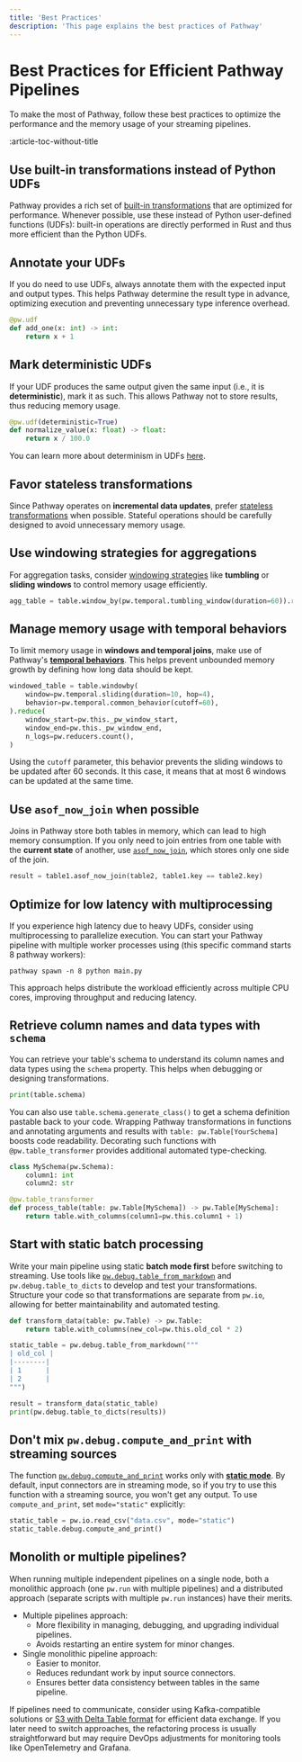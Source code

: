 ```yaml
---
title: 'Best Practices'
description: 'This page explains the best practices of Pathway'
---
```


# Best Practices for Efficient Pathway Pipelines

To make the most of Pathway, follow these best practices to optimize the performance and the memory usage of your streaming pipelines.

:article-toc-without-title

## Use built-in transformations instead of Python UDFs
Pathway provides a rich set of [built-in transformations](/developers/user-guide/data-transformation/table-operations) that are optimized for performance.
Whenever possible, use these instead of Python user-defined functions (UDFs): built-in operations are directly performed in Rust and thus more efficient than the Python UDFs.

## Annotate your UDFs
If you do need to use UDFs, always annotate them with the expected input and output types.
This helps Pathway determine the result type in advance, optimizing execution and preventing unnecessary type inference overhead.

```python
@pw.udf
def add_one(x: int) -> int:
    return x + 1
```

## Mark deterministic UDFs
If your UDF produces the same output given the same input (i.e., it is **deterministic**), mark it as such.
This allows Pathway not to store results, thus reducing memory usage.

```python
@pw.udf(deterministic=True)
def normalize_value(x: float) -> float:
    return x / 100.0
```

You can learn more about determinism in UDFs [here](/developers/user-guide/data-transformation/user-defined-functions#determinism).

## Favor stateless transformations
Since Pathway operates on **incremental data updates**, prefer [stateless transformations](/developers/user-guide/introduction/concepts#stateful-and-stateless-transformations) when possible.
Stateful operations should be carefully designed to avoid unnecessary memory usage.


## Use windowing strategies for aggregations
For aggregation tasks, consider [windowing strategies](/developers/user-guide/temporal-data/windows-manual) like **tumbling** or **sliding windows** to control memory usage efficiently.

```python
agg_table = table.window_by(pw.temporal.tumbling_window(duration=60)).reduce(pw.this.value.sum())
```

## Manage memory usage with temporal behaviors
To limit memory usage in **windows and temporal joins**, make use of Pathway's [**temporal behaviors**](/developers/user-guide/temporal-data/windows_with_behaviors).
This helps prevent unbounded memory growth by defining how long data should be kept.

```python
windowed_table = table.windowby(
    window=pw.temporal.sliding(duration=10, hop=4),
    behavior=pw.temporal.common_behavior(cutoff=60),
).reduce(
    window_start=pw.this._pw_window_start,
    window_end=pw.this._pw_window_end,
    n_logs=pw.reducers.count(),
)
```
Using the `cutoff` parameter, this behavior prevents the sliding windows to be updated after 60 seconds.
It this case, it means that at most 6 windows can be updated at the same time.

## Use `asof_now_join` when possible
Joins in Pathway store both tables in memory, which can lead to high memory consumption.
If you only need to join entries from one table with the **current state** of another, use [`asof_now_join`](/developers/user-guide/data-transformation/indexes-in-pathway/#asof-now-join), which stores only one side of the join.

```python
result = table1.asof_now_join(table2, table1.key == table2.key)
```

## Optimize for low latency with multiprocessing

If you experience high latency due to heavy UDFs, consider using multiprocessing to parallelize execution.
You can start your Pathway pipeline with multiple worker processes using (this specific command starts 8 pathway workers):

```
pathway spawn -n 8 python main.py
```

This approach helps distribute the workload efficiently across multiple CPU cores, improving throughput and reducing latency.

## Retrieve column names and data types with `schema`
You can retrieve your table's schema to understand its column names and data types using the `schema` property.
This helps when debugging or designing transformations.

```python
print(table.schema)
```

You can also use `table.schema.generate_class()` to get a schema definition pastable back to your code.
Wrapping Pathway transformations in functions and annotating arguments and results with `table: pw.Table[YourSchema]` boosts code readability.
Decorating such functions with `@pw.table_transformer` provides additional automated type-checking.

```python
class MySchema(pw.Schema):
    column1: int
    column2: str

@pw.table_transformer
def process_table(table: pw.Table[MySchema]) -> pw.Table[MySchema]:
    return table.with_columns(column1=pw.this.column1 + 1)
```

## Start with static batch processing

Write your main pipeline using static **batch mode first** before switching to streaming.
Use tools like [`pw.debug.table_from_markdown`](/developers/api-docs/debug#pathway.debug.table_from_markdown) and `pw.debug.table_to_dicts` to develop and test your transformations.
Structure your code so that transformations are separate from `pw.io`, allowing for better maintainability and automated testing.

```python
def transform_data(table: pw.Table) -> pw.Table:
    return table.with_columns(new_col=pw.this.old_col * 2)

static_table = pw.debug.table_from_markdown("""
| old_col |
|--------|
| 1      |
| 2      |
""")

result = transform_data(static_table)
print(pw.debug.table_to_dicts(results))
```


## Don't mix `pw.debug.compute_and_print` with streaming sources
The function [`pw.debug.compute_and_print`](/developers/api-docs/debug#pathway.debug.compute_and_print) works only with [**static mode**](/developers/user-guide/introduction/streaming-and-static-modes#static-mode).
By default, input connectors are in streaming mode, so if you try to use this function with a streaming source, you won't get any output.
To use `compute_and_print`, set `mode="static"` explicitly:

```python
static_table = pw.io.read_csv("data.csv", mode="static")
static_table.debug.compute_and_print()
```

## Monolith or multiple pipelines?

When running multiple independent pipelines on a single node, both a monolithic approach (one `pw.run` with multiple pipelines) and a distributed approach (separate scripts with multiple `pw.run` instances) have their merits.

- Multiple pipelines approach:
   - More flexibility in managing, debugging, and upgrading individual pipelines.
   - Avoids restarting an entire system for minor changes.
- Single monolithic pipeline approach:
   - Easier to monitor.
   - Reduces redundant work by input source connectors.
   - Ensures better data consistency between tables in the same pipeline.

If pipelines need to communicate, consider using Kafka-compatible solutions or [S3 with Delta Table format](/developers/templates/etl/kafka-alternative/#benchmarks-for-this-s3-streaming-setup-without-kafka) for efficient data exchange.
If you later need to switch approaches, the refactoring process is usually straightforward but may require DevOps adjustments for monitoring tools like OpenTelemetry and Grafana.
